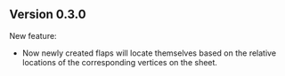 
## Version 0.3.0

New feature:
- Now newly created flaps will locate themselves based on the relative locations of the corresponding vertices on the sheet.
